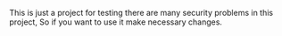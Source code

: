 This is just a project for testing there are many security problems in this project, So if you want to use it make necessary changes.
